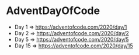 # AdventDayOfCode
- Day 1 => https://adventofcode.com/2020/day/1
- Day 2 => https://adventofcode.com/2020/day/2
- Day 5 => https://adventofcode.com/2020/day/5
- Day 15 => https://adventofcode.com/2020/day/15
